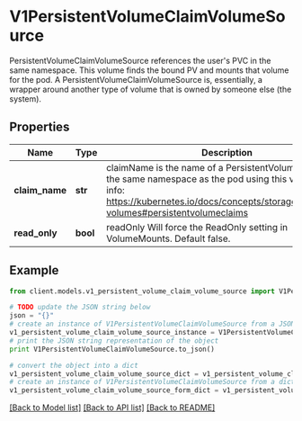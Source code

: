 # V1PersistentVolumeClaimVolumeSource

PersistentVolumeClaimVolumeSource references the user's PVC in the same namespace. This volume finds the bound PV and mounts that volume for the pod. A PersistentVolumeClaimVolumeSource is, essentially, a wrapper around another type of volume that is owned by someone else (the system).

## Properties
Name | Type | Description | Notes
------------ | ------------- | ------------- | -------------
**claim_name** | **str** | claimName is the name of a PersistentVolumeClaim in the same namespace as the pod using this volume. More info: https://kubernetes.io/docs/concepts/storage/persistent-volumes#persistentvolumeclaims | 
**read_only** | **bool** | readOnly Will force the ReadOnly setting in VolumeMounts. Default false. | [optional] 

## Example

```python
from client.models.v1_persistent_volume_claim_volume_source import V1PersistentVolumeClaimVolumeSource

# TODO update the JSON string below
json = "{}"
# create an instance of V1PersistentVolumeClaimVolumeSource from a JSON string
v1_persistent_volume_claim_volume_source_instance = V1PersistentVolumeClaimVolumeSource.from_json(json)
# print the JSON string representation of the object
print V1PersistentVolumeClaimVolumeSource.to_json()

# convert the object into a dict
v1_persistent_volume_claim_volume_source_dict = v1_persistent_volume_claim_volume_source_instance.to_dict()
# create an instance of V1PersistentVolumeClaimVolumeSource from a dict
v1_persistent_volume_claim_volume_source_form_dict = v1_persistent_volume_claim_volume_source.from_dict(v1_persistent_volume_claim_volume_source_dict)
```
[[Back to Model list]](../README.md#documentation-for-models) [[Back to API list]](../README.md#documentation-for-api-endpoints) [[Back to README]](../README.md)


